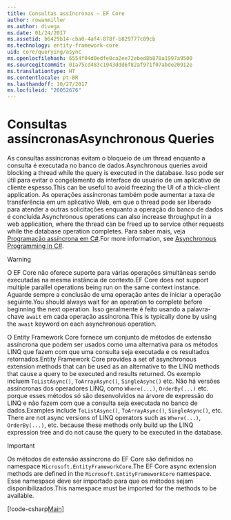 ```yaml
---
title: Consultas assíncronas – EF Core
author: rowanmiller
ms.author: divega
ms.date: 01/24/2017
ms.assetid: b6429b14-cba0-4af4-878f-b829777c89cb
ms.technology: entity-framework-core
uid: core/querying/async
ms.openlocfilehash: 6554f04d0edfe0ca2ee72ebed8b878a1997a9500
ms.sourcegitcommit: 01a75cd483c1943ddd6f82af971f07abde20912e
ms.translationtype: HT
ms.contentlocale: pt-BR
ms.lasthandoff: 10/27/2017
ms.locfileid: "26052676"
---
```

# <a name="asynchronous-queries"></a><span data-ttu-id="e5302-102">Consultas assíncronas</span><span class="sxs-lookup"><span data-stu-id="e5302-102">Asynchronous Queries</span></span>

<span data-ttu-id="e5302-103">As consultas assíncronas evitam o bloqueio de um thread enquanto a consulta é executada no banco de dados.</span><span class="sxs-lookup"><span data-stu-id="e5302-103">Asynchronous queries avoid blocking a thread while the query is executed in the database.</span></span> <span data-ttu-id="e5302-104">Isso pode ser útil para evitar o congelamento da interface do usuário de um aplicativo de cliente espesso.</span><span class="sxs-lookup"><span data-stu-id="e5302-104">This can be useful to avoid freezing the UI of a thick-client application.</span></span> <span data-ttu-id="e5302-105">As operações assíncronas também pode aumentar a taxa de transferência em um aplicativo Web, em que o thread pode ser liberado para atender a outras solicitações enquanto a operação do banco de dados é concluída.</span><span class="sxs-lookup"><span data-stu-id="e5302-105">Asynchronous operations can also increase throughput in a web application, where the thread can be freed up to service other requests while the database operation completes.</span></span> <span data-ttu-id="e5302-106">Para saber mais, veja [Programação assíncrona em C#](https://docs.microsoft.com/dotnet/csharp/async).</span><span class="sxs-lookup"><span data-stu-id="e5302-106">For more information, see [Asynchronous Programming in C#](https://docs.microsoft.com/dotnet/csharp/async).</span></span>

> [!WARNING]  
> <span data-ttu-id="e5302-107">O EF Core não oferece suporte para várias operações simultâneas sendo executadas na mesma instância de contexto.</span><span class="sxs-lookup"><span data-stu-id="e5302-107">EF Core does not support multiple parallel operations being run on the same context instance.</span></span> <span data-ttu-id="e5302-108">Aguarde sempre a conclusão de uma operação antes de iniciar a operação seguinte.</span><span class="sxs-lookup"><span data-stu-id="e5302-108">You should always wait for an operation to complete before beginning the next operation.</span></span> <span data-ttu-id="e5302-109">Isso geralmente é feito usando a palavra-chave `await` em cada operação assíncrona.</span><span class="sxs-lookup"><span data-stu-id="e5302-109">This is typically done by using the `await` keyword on each asynchronous operation.</span></span>

<span data-ttu-id="e5302-110">O Entity Framework Core fornece um conjunto de métodos de extensão assíncrona que podem ser usados como uma alternativa para os métodos LINQ que fazem com que uma consulta seja executada e os resultados retornados.</span><span class="sxs-lookup"><span data-stu-id="e5302-110">Entity Framework Core provides a set of asynchronous extension methods that can be used as an alternative to the LINQ methods that cause a query to be executed and results returned.</span></span> <span data-ttu-id="e5302-111">Os exemplo incluem `ToListAsync()`, `ToArrayAsync()`, `SingleAsync()` etc. Não há versões assíncronas dos operadores LINQ, como `Where(...)`, `OrderBy(...)` etc. porque esses métodos só são desenvolvidos na árvore de expressão do LINQ e não fazem com que a consulta seja executada no banco de dados.</span><span class="sxs-lookup"><span data-stu-id="e5302-111">Examples include `ToListAsync()`, `ToArrayAsync()`, `SingleAsync()`, etc. There are not async versions of LINQ operators such as `Where(...)`, `OrderBy(...)`, etc. because these methods only build up the LINQ expression tree and do not cause the query to be executed in the database.</span></span>

> [!IMPORTANT]  
> <span data-ttu-id="e5302-112">Os métodos de extensão assíncrona do EF Core são definidos no namespace `Microsoft.EntityFrameworkCore`.</span><span class="sxs-lookup"><span data-stu-id="e5302-112">The EF Core async extension methods are defined in the `Microsoft.EntityFrameworkCore` namespace.</span></span> <span data-ttu-id="e5302-113">Esse namespace deve ser importado para que os métodos sejam disponibilizados.</span><span class="sxs-lookup"><span data-stu-id="e5302-113">This namespace must be imported for the methods to be available.</span></span>

[!code-csharp[Main](../../../samples/core/Querying/Querying/Async/Sample.cs#Sample)]

